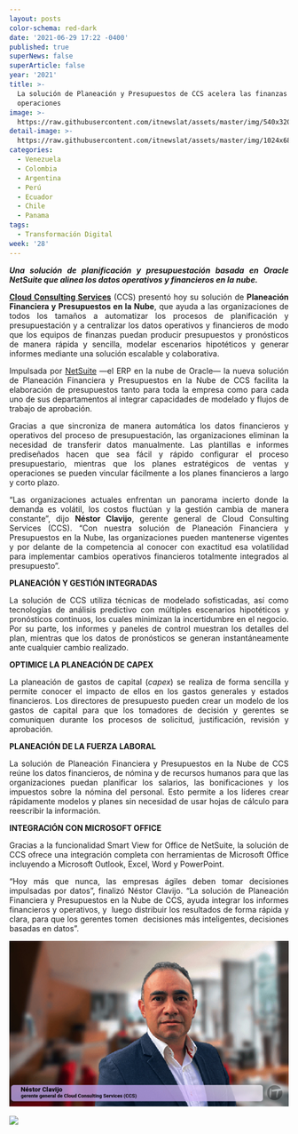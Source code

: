 ```yaml
---
layout: posts
color-schema: red-dark
date: '2021-06-29 17:22 -0400'
published: true
superNews: false
superArticle: false
year: '2021'
title: >-
  La solución de Planeación y Presupuestos de CCS acelera las finanzas y las
  operaciones
image: >-
  https://raw.githubusercontent.com/itnewslat/assets/master/img/540x320/Nestor-Clavijo-p.jpg
detail-image: >-
  https://raw.githubusercontent.com/itnewslat/assets/master/img/1024x680/Nestor-Clavijo-g.jpg
categories:
  - Venezuela
  - Colombia
  - Argentina
  - Perú
  - Ecuador
  - Chile
  - Panama
tags:
  - Transformación Digital
week: '28'
---
```

<p style="text-align: justify;" align="center"><em><b>Una solución de planificación y presupuestación basada en Oracle NetSuite que alinea los datos operativos y financieros en la nube.</b></em></p>
<p style="text-align: justify;"><a href="https://cloud-cs.net/"><strong>Cloud Consulting Services</strong></a> (CCS) presentó hoy su solución de <strong>Planeación Financiera y Presupuestos en la Nube</strong>, que ayuda a las organizaciones de todos los tamaños a automatizar los procesos de planificación y presupuestación y a centralizar los datos operativos y financieros de modo que los equipos de finanzas puedan producir presupuestos y pronósticos de manera rápida y sencilla, modelar escenarios hipotéticos y generar informes mediante una solución escalable y colaborativa.</p>
<p style="text-align: justify;">Impulsada por <a href="https://www.netsuite.com/portal/products/erp/order-management.shtml">NetSuite</a> —el ERP en la nube de Oracle— la nueva solución de Planeación Financiera y Presupuestos en la Nube de CCS facilita la elaboración de presupuestos tanto para toda la empresa como para cada uno de sus departamentos al integrar capacidades de modelado y flujos de trabajo de aprobación.</p>
<p style="text-align: justify;">Gracias a que sincroniza de manera automática los datos financieros y operativos del proceso de presupuestación, las organizaciones eliminan la necesidad de transferir datos manualmente. Las plantillas e informes prediseñados hacen que sea fácil y rápido configurar el proceso presupuestario, mientras que los planes estratégicos de ventas y operaciones se pueden vincular fácilmente a los planes financieros a largo y corto plazo.</p>
<p style="text-align: justify;">“Las organizaciones actuales enfrentan un panorama incierto donde la demanda es volátil, los costos fluctúan y la gestión cambia de manera constante”, dijo <strong>Néstor Clavijo</strong>, gerente general de Cloud Consulting Services (CCS). “Con nuestra solución de Planeación Financiera y Presupuestos en la Nube, las organizaciones pueden mantenerse vigentes y por delante de la competencia al conocer con exactitud esa volatilidad para implementar cambios operativos financieros totalmente integrados al presupuesto”.</p>
<p style="text-align: justify;"><strong>PLANEACIÓN Y GESTIÓN INTEGRADAS</strong></p>
<p style="text-align: justify;">La solución de CCS utiliza técnicas de modelado sofisticadas, así como tecnologías de análisis predictivo con múltiples escenarios hipotéticos y pronósticos continuos, los cuales minimizan la incertidumbre en el negocio. Por su parte, los informes y paneles de control muestran los detalles del plan, mientras que los datos de pronósticos se generan instantáneamente ante cualquier cambio realizado.</p>
<p style="text-align: justify;"><strong>OPTIMICE LA PLANEACIÓN DE CAPEX</strong></p>
<p style="text-align: justify;">La planeación de gastos de capital (<em>capex</em>) se realiza de forma sencilla y permite conocer el impacto de ellos en los gastos generales y estados financieros. Los directores de presupuesto pueden crear un modelo de los gastos de capital para que los tomadores de decisión y gerentes se comuniquen durante los procesos de solicitud, justificación, revisión y aprobación.</p>
<p style="text-align: justify;"><strong>PLANEACIÓN DE LA FUERZA LABORAL</strong></p>
<p style="text-align: justify;">La solución de Planeación Financiera y Presupuestos en la Nube de CCS reúne los datos financieros, de nómina y de recursos humanos para que las organizaciones puedan planificar los salarios, las bonificaciones y los impuestos sobre la nómina del personal. Esto permite a los líderes crear rápidamente modelos y planes sin necesidad de usar hojas de cálculo para reescribir la información.</p>
<p style="text-align: justify;"><strong>INTEGRACIÓN CON MICROSOFT OFFICE</strong></p>
<p style="text-align: justify;">Gracias a la funcionalidad Smart View for Office de NetSuite, la solución de CCS ofrece una integración completa con herramientas de Microsoft Office incluyendo a Microsoft Outlook, Excel, Word y PowerPoint.</p>
<p style="text-align: justify;">“Hoy más que nunca, las empresas ágiles deben tomar decisiones impulsadas por datos”, finalizó Néstor Clavijo. “La solución de Planeación Financiera y Presupuestos en la Nube de CCS, ayuda integrar los informes financieros y operativos, y  luego distribuir los resultados de forma rápida y clara, para que los gerentes tomen  decisiones más inteligentes, decisiones basadas en datos”.</p>

![](https://raw.githubusercontent.com/itnewslat/assets/master/img/540x320/Nestor-Clavijo-p.jpg)

<img src="https://tracker.metricool.com/c3po.jpg?hash=56f88a41e39ab42c063cc51676587a04"/>
